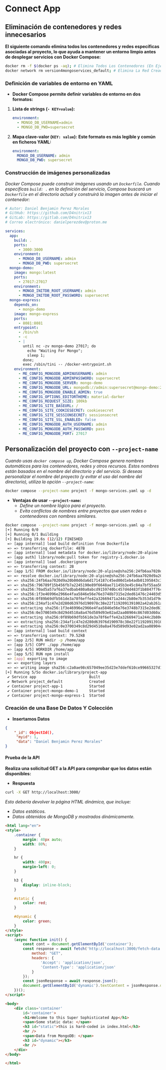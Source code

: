 <!-- Autor: Daniel Benjamin Perez Morales -->
<!-- GitHub: https://github.com/D4nitrix13 -->
<!-- GitLab: https://gitlab.com/D4nitrix13 -->
<!-- Correo electrónico: danielperezdev@proton.me -->

# **Connect App**

## **Eliminación de contenedores y redes innecesarios**

**El siguiente comando elimina todos los contenedores y redes específicas asociadas al proyecto, lo que ayuda a mantener un entorno limpio antes de desplegar servicios con Docker Compose:**

```bash
docker rm -f $(docker ps -aq); # Elimina Todos Los Contenedores (En Ejecución O Detenidos)
docker network rm version4mongoservices_default; # Elimina La Red Creada Automáticamente Por Docker Compose
```

### **Definición de variables de entorno en YAML**

- **Docker Compose permite definir variables de entorno en dos formatos:**

1. **Lista de strings (`- KEY=value`):**

   ```yaml
   environment:
     - MONGO_DB_USERNAME=admin
     - MONGO_DB_PWD=supersecret
   ```

2. **Mapa clave-valor (`KEY: value`):**
   **Este formato es más legible y común en ficheros YAML:**

   ```yaml
   environment:
     MONGO_DB_USERNAME: admin
     MONGO_DB_PWD: supersecret
   ```

### **Construcción de imágenes personalizadas**

*Docker Compose puede construir imágenes usando un `Dockerfile`. Cuando especificas `build: .` en la definición del servicio, Compose buscará un `Dockerfile` en el directorio actual y construirá la imagen antes de iniciar el contenedor:*

```yaml
# Autor: Daniel Benjamin Perez Morales
# GitHub: https://github.com/D4nitrix13
# GitLab: https://gitlab.com/D4nitrix13
# Correo electrónico: danielperezdev@proton.me

services:
  app:
    build: .
    ports:
      - 3000:3000
    environment:
      - MONGO_DB_USERNAME: admin
      - MONGO_DB_PWD: supersecret
  mongo-demo:
    image: mongo:latest
    ports:
      - 27017:27017
    environment:
      - MONGO_INITDB_ROOT_USERNAME: admin
      - MONGO_INITDB_ROOT_PASSWORD: supersecret
  mongo-express:
    depends_on:
      - mongo-demo
    image: mongo-express
    ports:
      - 8081:8081
    entrypoint:
      - /bin/sh
      - -c
      - |
        until nc -zv mongo-demo 27017; do
          echo "Waiting For Mongo";
          sleep 1;
        done;
        exec /sbin/tini -- /docker-entrypoint.sh
    environment:
      - ME_CONFIG_MONGODB_ADMINUSERNAME: admin
      - ME_CONFIG_MONGODB_ADMINPASSWORD: supersecret
      - ME_CONFIG_MONGODB_SERVER: mongo-demo
      - ME_CONFIG_MONGODB_URL: mongodb://admin:supersecret@mongo-demo:27017/
      - ME_CONFIG_MONGODB_ENABLE_ADMIN: true
      - ME_CONFIG_OPTIONS_EDITORTHEME: material-darker
      - ME_CONFIG_REQUEST_SIZE: 100kb
      - ME_CONFIG_SITE_BASEURL: /
      - ME_CONFIG_SITE_COOKIESECRET: cookiesecret
      - ME_CONFIG_SITE_SESSIONSECRET: sessionsecret
      - ME_CONFIG_SITE_SSL_ENABLED: false
      - ME_CONFIG_MONGODB_AUTH_USERNAME: admin
      - ME_CONFIG_MONGODB_AUTH_PASSWORD: pass
      - ME_CONFIG_MONGODB_PORT: 27017
```

## **Personalización del proyecto con `--project-name`**

*Cuando usas `docker compose up`, Docker Compose genera nombres automáticos para los contenedores, redes y otros recursos. Estos nombres están basados en el nombre del directorio y del servicio. Si deseas personalizar el nombre del proyecto (y evitar el uso del nombre del directorio), utiliza la opción `--project-name`:*

```bash
docker compose --project-name project -f mongo-services.yaml up -d
```

- **Ventajas de usar `--project-name`:**
  - *Define un nombre lógico para el proyecto.*
  - *Evita conflictos de nombres entre proyectos que usen redes o contenedores con nombres similares.*

```bash
docker compose --project-name project -f mongo-services.yaml up -d
[+] Running 0/0
[+] Running 0/1 Building                                                                                                         0.1s
[+] Building 19.6s (12/12) FINISHED                                                                                    docker:default
 => [app internal] load build definition from Dockerfile                                                                         0.0s
 => => transferring dockerfile: 487B                                                                                             0.0s
 => [app internal] load metadata for docker.io/library/node:20-alpine                                                            2.1s
 => [app auth] library/node:pull token for registry-1.docker.io                                                                  0.0s
 => [app internal] load .dockerignore                                                                                            0.0s
 => => transferring context: 2B                                                                                                  0.0s
 => [app 1/5] FROM docker.io/library/node:20-alpine@sha256:24fb6aa7020d9a20b00d6da6d1714187c45ed00d1eb4adb01395843c338b9372     10.1s
 => => resolve docker.io/library/node:20-alpine@sha256:24fb6aa7020d9a20b00d6da6d1714187c45ed00d1eb4adb01395843c338b9372          0.0s
 => => sha256:24fb6aa7020d9a20b00d6da6d1714187c45ed00d1eb4adb01395843c338b9372 7.67kB / 7.67kB                                   0.0s
 => => sha256:796789f15b456fb7a2245190e89f6648ae71145b3e45c84a7bf55aa50d86ff01 1.72kB / 1.72kB                                   0.0s
 => => sha256:70ad5a57af6a37edbab480a0abcd9159740bc457d4d483f1b8847f76cdc47984 6.18kB / 6.18kB                                   0.0s
 => => sha256:1f3e46996e2966e4faa5846e56e76e3748b7315e2ded61476c24403d592134f0 3.64MB / 3.64MB                                   1.1s
 => => sha256:0f89b69dfb561de3a78f6effe42a32669471a244c2b80e7b353d1d79d03af80d 42.54MB / 42.54MB                                 7.9s
 => => sha256:234af1c47e2d280d63976d190978c38e22f1192091391002a42ab261a9ea93b5 1.26MB / 1.26MB                                   1.5s
 => => extracting sha256:1f3e46996e2966e4faa5846e56e76e3748b7315e2ded61476c24403d592134f0                                        0.2s
 => => sha256:0e3700349c8d29d4510a8a476d589d93e02ad2aa08904c867d03d60a1c915695 447B / 447B                                       1.5s
 => => extracting sha256:0f89b69dfb561de3a78f6effe42a32669471a244c2b80e7b353d1d79d03af80d                                        1.8s
 => => extracting sha256:234af1c47e2d280d63976d190978c38e22f1192091391002a42ab261a9ea93b5                                        0.1s
 => => extracting sha256:0e3700349c8d29d4510a8a476d589d93e02ad2aa08904c867d03d60a1c915695                                        0.0s
 => [app internal] load build context                                                                                            0.0s
 => => transferring context: 79.52kB                                                                                             0.0s
 => [app 2/5] RUN mkdir -p /home/app                                                                                             0.6s
 => [app 3/5] COPY ./app /home/app                                                                                               0.0s
 => [app 4/5] WORKDIR /home/app                                                                                                  0.0s
 => [app 5/5] RUN npm install                                                                                                    5.6s
 => [app] exporting to image                                                                                                     1.0s
 => => exporting layers                                                                                                          1.0s
 => => writing image sha256:c2a0ae98c657049ee35d23e7ddef610ce99665327d1995ab25ce200c9a214342                                     0.0s
[+] Running 5/5o docker.io/library/project-app                                                                                   0.0s
 ✔ Service app                        Built                                                                                     19.7s
 ✔ Network project_default            Created                                                                                    0.1s
 ✔ Container project-app-1            Started                                                                                    0.6s
 ✔ Container project-mongo-demo-1     Started                                                                                    0.5s
 ✔ Container project-mongo-express-1  Started                                                                                    0.9s
```

### **Creación de una Base De Datos Y Colección**

- **Insertamos Datos**

```json
{
    "_id": ObjectId(),
     "myid": 1,
     "data": "Daniel Benjamin Perez Morales"
}
```

#### **Prueba de la API**

**Realiza una solicitud GET a la API para comprobar que los datos están disponibles:**

- **Respuesta**

```bash
curl -X GET http://localhost:3000/
```

*Esto debería devolver la página HTML dinámica, que incluye:*

- *Datos estáticos.*
- *Datos obtenidos de MongoDB y mostrados dinámicamente.*

```html
<html lang="en">
<style>
    .container {
        margin: 40px auto;
        width: 80%;
    }

    hr {
        width: 400px;
        margin-left: 0;
    }

    h3 {
        display: inline-block;
    }

    #static {
        color: red;
    }

    #dynamic {
        color: green;
    }
</style>
<script>
    (async function init() {
        const cont = document.getElementById('container');
        const response = await fetch('http://localhost:3000/fetch-data', {
            method: "GET",
            headers: {
                'Accept': 'application/json',
                'Content-Type': 'application/json'
            }
        });
        const jsonResponse = await response.json();
        document.getElementById('dynamic').textContent = jsonResponse.data;
    })();
</script>

<body>
    <div class='container'
        id='container'>
        <h1>Welcome to this Super Sophisticated App</h1>
        <span>Some static data: </span>
        <h3 id="static">this is hard-coded in index.html</h3>
        <hr />
        <span>Data from MongoDB: </span>
        <h3 id="dynamic"></h3>
        <hr />
    </div>
</body>

</html>
```
